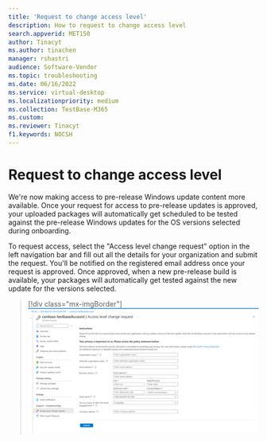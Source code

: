 ```yaml
---
title: 'Request to change access level'
description: How to request to change access level 
search.appverid: MET150
author: Tinacyt
ms.author: tinachen
manager: rshastri
audience: Software-Vendor
ms.topic: troubleshooting
ms.date: 06/16/2022
ms.service: virtual-desktop
ms.localizationpriority: medium
ms.collection: TestBase-M365
ms.custom:
ms.reviewer: Tinacyt
f1.keywords: NOCSH
---
```


# Request to change access level 

We're now making access to pre-release Windows update content more available. Once your request for access to pre-release updates is approved, your uploaded packages will automatically get scheduled to be tested against the pre-release Windows updates for the OS versions selected during onboarding. 

To request access, select the "Access level change request" option in the left navigation bar and fill out all the details for your organization and submit the request. You'll be notified on the registered email address once your request is approved. Once approved, when a new pre-release build is available, your packages will automatically get tested against the new update for the versions selected. 

> [!div class="mx-imgBorder"]
> [ ![Access level change](Media/accesslevelchange.png) ](Media/accesslevelchange.png#lightbox)

